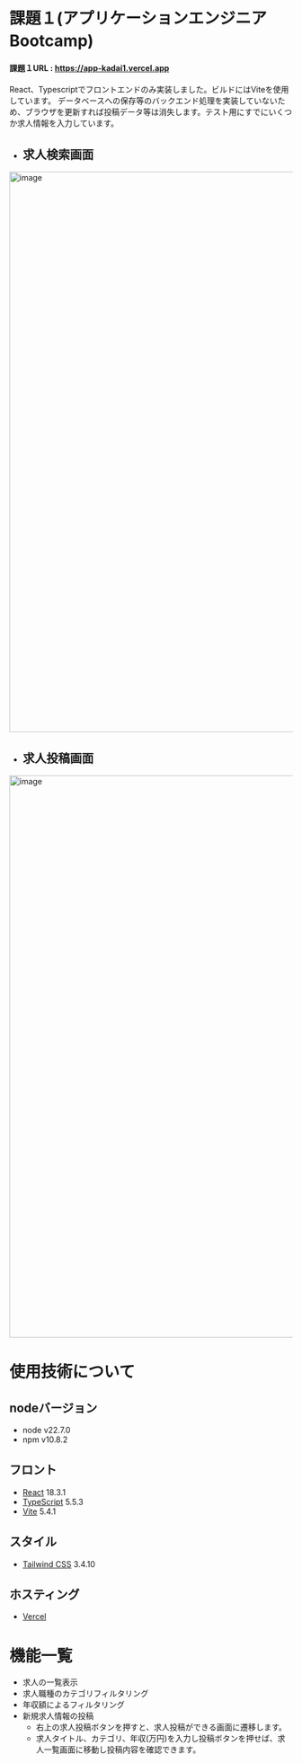 # 課題１(アプリケーションエンジニアBootcamp)　

#### 課題１URL : https://app-kadai1.vercel.app

React、Typescriptでフロントエンドのみ実装しました。ビルドにはViteを使用しています。
データベースへの保存等のバックエンド処理を実装していないため、ブラウザを更新すれば投稿データ等は消失します。テスト用にすでにいくつか求人情報を入力しています。

- ## 求人検索画面
<img width="998" alt="image" src="https://github.com/user-attachments/assets/16265f81-99eb-4750-8536-5837c00926c6">


- ## 求人投稿画面
<img width="1001" alt="image" src="https://github.com/user-attachments/assets/97da9d89-31cb-4cc3-b042-ede950316672">


# 使用技術について
## nodeバージョン
- node v22.7.0
- npm v10.8.2

## フロント
- [React](https://reactjs.org/) 18.3.1
- [TypeScript](https://www.typescriptlang.org/) 5.5.3
- [Vite](https://vitejs.dev/) 5.4.1

## スタイル
- [Tailwind CSS](https://tailwindcss.com/) 3.4.10

## ホスティング
- [Vercel](https://vercel.com/)


# 機能一覧
- 求人の一覧表示
- 求人職種のカテゴリフィルタリング
- 年収額によるフィルタリング
- 新規求人情報の投稿
  - 右上の求人投稿ボタンを押すと、求人投稿ができる画面に遷移します。
  - 求人タイトル、カテゴリ、年収(万円)を入力し投稿ボタンを押せば、求人一覧画面に移動し投稿内容を確認できます。
    
